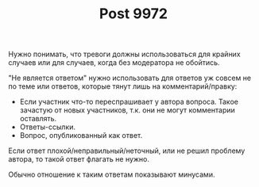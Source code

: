 ﻿---
title: "Post 9972"
se.owner.user_id: 15479
se.owner.display_name: "Suvitruf says Reinstate Monica"
se.owner.link: "https://ru.meta.stackoverflow.com/users/15479/suvitruf-says-reinstate-monica"
se.link: "https://ru.meta.stackoverflow.com/a/9972"
se.post_id: 9972
se.post_type: answer
se.score: 10
---
<p>Нужно понимать, что тревоги должны использоваться для крайних случаев или для случаев, когда без модератора не обойтись.</p>

<p>"Не является ответом" нужно использовать для ответов уж совсем не по теме или ответов, которые тянут лишь на комментарий/правку:</p>

<ul>
<li>Если участник что-то переспрашивает у автора вопроса. Такое зачастую от новых участников, т.к. они не могут комментарии оставлять.</li>
<li>Ответы-ссылки.</li>
<li>Вопрос, опубликованный как ответ.</li>
</ul>

<p>Если ответ плохой/неправильный/неточный, или не решил проблему автора, то такой ответ флагать не нужно. </p>

<p>Обычно отношение к таким ответам показывают минусами.</p>
